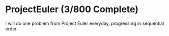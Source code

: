 # ProjectEuler (3/800 Complete)
I will do one problem from Project Euler everyday, progressing in sequential order. 

